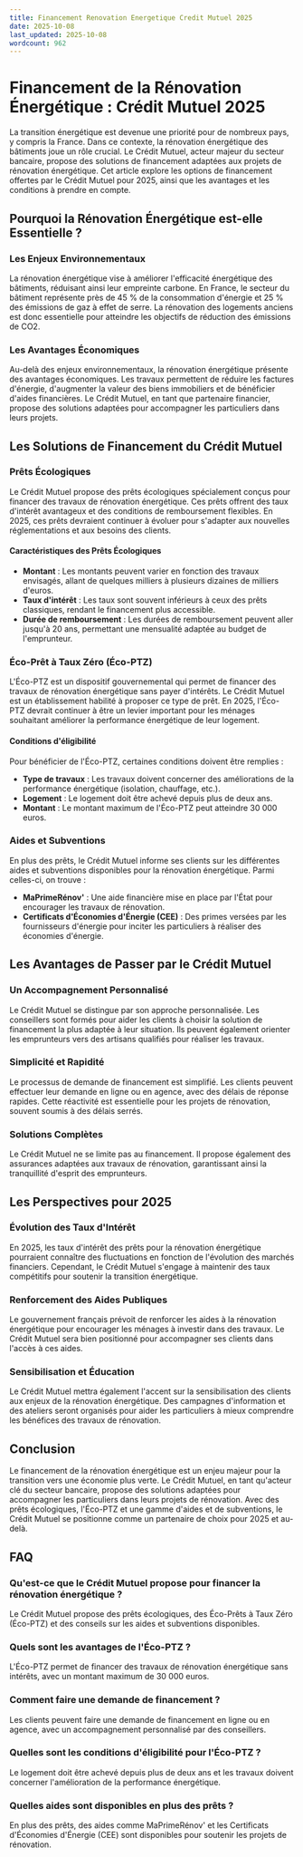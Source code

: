 ```yaml
---
title: Financement Renovation Energetique Credit Mutuel 2025
date: 2025-10-08
last_updated: 2025-10-08
wordcount: 962
---
```


# Financement de la Rénovation Énergétique : Crédit Mutuel 2025

La transition énergétique est devenue une priorité pour de nombreux pays, y compris la France. Dans ce contexte, la rénovation énergétique des bâtiments joue un rôle crucial. Le Crédit Mutuel, acteur majeur du secteur bancaire, propose des solutions de financement adaptées aux projets de rénovation énergétique. Cet article explore les options de financement offertes par le Crédit Mutuel pour 2025, ainsi que les avantages et les conditions à prendre en compte.

## Pourquoi la Rénovation Énergétique est-elle Essentielle ?

### Les Enjeux Environnementaux

La rénovation énergétique vise à améliorer l'efficacité énergétique des bâtiments, réduisant ainsi leur empreinte carbone. En France, le secteur du bâtiment représente près de 45 % de la consommation d'énergie et 25 % des émissions de gaz à effet de serre. La rénovation des logements anciens est donc essentielle pour atteindre les objectifs de réduction des émissions de CO2.

### Les Avantages Économiques

Au-delà des enjeux environnementaux, la rénovation énergétique présente des avantages économiques. Les travaux permettent de réduire les factures d'énergie, d'augmenter la valeur des biens immobiliers et de bénéficier d'aides financières. Le Crédit Mutuel, en tant que partenaire financier, propose des solutions adaptées pour accompagner les particuliers dans leurs projets.

## Les Solutions de Financement du Crédit Mutuel

### Prêts Écologiques

Le Crédit Mutuel propose des prêts écologiques spécialement conçus pour financer des travaux de rénovation énergétique. Ces prêts offrent des taux d'intérêt avantageux et des conditions de remboursement flexibles. En 2025, ces prêts devraient continuer à évoluer pour s'adapter aux nouvelles réglementations et aux besoins des clients.

#### Caractéristiques des Prêts Écologiques

- **Montant** : Les montants peuvent varier en fonction des travaux envisagés, allant de quelques milliers à plusieurs dizaines de milliers d'euros.
- **Taux d'intérêt** : Les taux sont souvent inférieurs à ceux des prêts classiques, rendant le financement plus accessible.
- **Durée de remboursement** : Les durées de remboursement peuvent aller jusqu'à 20 ans, permettant une mensualité adaptée au budget de l'emprunteur.

### Éco-Prêt à Taux Zéro (Éco-PTZ)

L'Éco-PTZ est un dispositif gouvernemental qui permet de financer des travaux de rénovation énergétique sans payer d'intérêts. Le Crédit Mutuel est un établissement habilité à proposer ce type de prêt. En 2025, l'Éco-PTZ devrait continuer à être un levier important pour les ménages souhaitant améliorer la performance énergétique de leur logement.

#### Conditions d'éligibilité

Pour bénéficier de l'Éco-PTZ, certaines conditions doivent être remplies :

- **Type de travaux** : Les travaux doivent concerner des améliorations de la performance énergétique (isolation, chauffage, etc.).
- **Logement** : Le logement doit être achevé depuis plus de deux ans.
- **Montant** : Le montant maximum de l'Éco-PTZ peut atteindre 30 000 euros.

### Aides et Subventions

En plus des prêts, le Crédit Mutuel informe ses clients sur les différentes aides et subventions disponibles pour la rénovation énergétique. Parmi celles-ci, on trouve :

- **MaPrimeRénov'** : Une aide financière mise en place par l'État pour encourager les travaux de rénovation.
- **Certificats d'Économies d'Énergie (CEE)** : Des primes versées par les fournisseurs d'énergie pour inciter les particuliers à réaliser des économies d'énergie.

## Les Avantages de Passer par le Crédit Mutuel

### Un Accompagnement Personnalisé

Le Crédit Mutuel se distingue par son approche personnalisée. Les conseillers sont formés pour aider les clients à choisir la solution de financement la plus adaptée à leur situation. Ils peuvent également orienter les emprunteurs vers des artisans qualifiés pour réaliser les travaux.

### Simplicité et Rapidité

Le processus de demande de financement est simplifié. Les clients peuvent effectuer leur demande en ligne ou en agence, avec des délais de réponse rapides. Cette réactivité est essentielle pour les projets de rénovation, souvent soumis à des délais serrés.

### Solutions Complètes

Le Crédit Mutuel ne se limite pas au financement. Il propose également des assurances adaptées aux travaux de rénovation, garantissant ainsi la tranquillité d'esprit des emprunteurs.

## Les Perspectives pour 2025

### Évolution des Taux d'Intérêt

En 2025, les taux d'intérêt des prêts pour la rénovation énergétique pourraient connaître des fluctuations en fonction de l'évolution des marchés financiers. Cependant, le Crédit Mutuel s'engage à maintenir des taux compétitifs pour soutenir la transition énergétique.

### Renforcement des Aides Publiques

Le gouvernement français prévoit de renforcer les aides à la rénovation énergétique pour encourager les ménages à investir dans des travaux. Le Crédit Mutuel sera bien positionné pour accompagner ses clients dans l'accès à ces aides.

### Sensibilisation et Éducation

Le Crédit Mutuel mettra également l'accent sur la sensibilisation des clients aux enjeux de la rénovation énergétique. Des campagnes d'information et des ateliers seront organisés pour aider les particuliers à mieux comprendre les bénéfices des travaux de rénovation.

## Conclusion

Le financement de la rénovation énergétique est un enjeu majeur pour la transition vers une économie plus verte. Le Crédit Mutuel, en tant qu'acteur clé du secteur bancaire, propose des solutions adaptées pour accompagner les particuliers dans leurs projets de rénovation. Avec des prêts écologiques, l'Éco-PTZ et une gamme d'aides et de subventions, le Crédit Mutuel se positionne comme un partenaire de choix pour 2025 et au-delà.

## FAQ

### Qu'est-ce que le Crédit Mutuel propose pour financer la rénovation énergétique ?

Le Crédit Mutuel propose des prêts écologiques, des Éco-Prêts à Taux Zéro (Éco-PTZ) et des conseils sur les aides et subventions disponibles.

### Quels sont les avantages de l'Éco-PTZ ?

L'Éco-PTZ permet de financer des travaux de rénovation énergétique sans intérêts, avec un montant maximum de 30 000 euros.

### Comment faire une demande de financement ?

Les clients peuvent faire une demande de financement en ligne ou en agence, avec un accompagnement personnalisé par des conseillers.

### Quelles sont les conditions d'éligibilité pour l'Éco-PTZ ?

Le logement doit être achevé depuis plus de deux ans et les travaux doivent concerner l'amélioration de la performance énergétique.

### Quelles aides sont disponibles en plus des prêts ?

En plus des prêts, des aides comme MaPrimeRénov' et les Certificats d'Économies d'Énergie (CEE) sont disponibles pour soutenir les projets de rénovation.